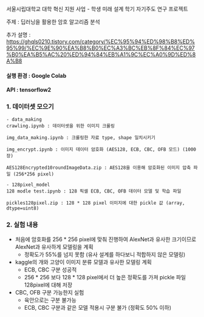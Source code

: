 서울시립대학교 대학 혁신 지원 사업 - 학생 미래 설계 학기 자기주도 연구 프로젝트 

주제 : 딥러닝을 활용한 암호 알고리즘 분석

추가 설명 : https://ghqls0210.tistory.com/category/%EC%95%94%ED%98%B8%ED%95%99/%EC%9E%90%EA%B8%B0%EC%A3%BC%EB%8F%84%EC%97%B0%EA%B5%AC%20%ED%94%84%EB%A1%9C%EC%A0%9D%ED%8A%B8



#### 실행 환경 : Google Colab

#### API : tensorflow2 



<h3> 1. 데이터셋 모으기</h3>

    - data_making
    crawling.ipynb : 데이터셋을 위한 이미지 크롤링
    
    img_data_making.ipynb : 크롤링한 자료 type, shape 일치시키기
    
    img_encrypt.ipynb : 이미지 데이터 암호화 (AES128, ECB, CBC, OFB 모드) (1000장)
    
    AES128Encrypted10roundImageData.zip : AES128을 이용해 암호화된 이미지 압축 파일 (256*256 pixel)
    
    - 128pixel_model
    128 modle test.ipynb : 128 픽셀 ECB, CBC, OFB 데이터 모델 및 학습 파일
    
    pickles128pixel.zip : 128 * 128 pixel 이미지에 대한 pickle 값 (array, dtype=uint8)



<h3> 2. 실험 내용 </h3>

- 처음에 암호화를 256 * 256 pixel에 맞춰 진행하여 AlexNet과 유사한 크기이므로 AlexNet과 유사하게 모델링을 계획 
  - 정확도가 55%를 넘지 못함 (유사 설계를 하다보니 적합하지 않은 모델링)
- kaggle의 개와 고양이 이미지 분류 모델과 유사한 모델링 계획
  - ECB, CBC 구분 성공적
  - 256 * 256 보다 128 * 128 pixel에서 더 높은 정확도를 가져 pickle 파일 128pixel에 대해 저장
- CBC, OFB 구분 가능한지 실험
  - 육안으로는 구분 불가능
  - ECB, CBC 구분과 같은 모델 적용시 구분 불가 (정확도 50% 이하)